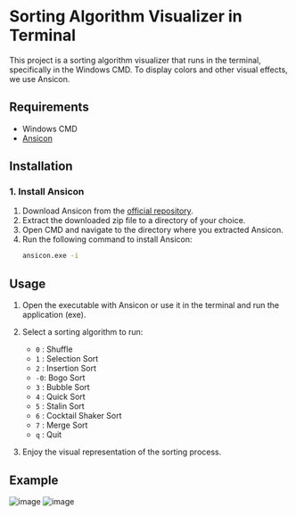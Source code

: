 # Sorting Algorithm Visualizer in Terminal

This project is a sorting algorithm visualizer that runs in the terminal, specifically in the Windows CMD. To display colors and other visual effects, we use Ansicon.

## Requirements

- Windows CMD
- [Ansicon](https://github.com/adoxa/ansicon)

## Installation

### 1. Install Ansicon

1. Download Ansicon from the [official repository](https://github.com/adoxa/ansicon).
2. Extract the downloaded zip file to a directory of your choice.
3. Open CMD and navigate to the directory where you extracted Ansicon.
4. Run the following command to install Ansicon:
   ```sh
   ansicon.exe -i
   ```
## Usage
1. Open the executable with Ansicon or use it in the terminal and run the application (exe).
2. Select a sorting algorithm to run:
   - `0` : Shuffle
   - `1` : Selection Sort
   - `2` : Insertion Sort
   - `-0`: Bogo Sort
   - `3` : Bubble Sort
   - `4` : Quick Sort
   - `5` : Stalin Sort
   - `6` : Cocktail Shaker Sort
   - `7` : Merge Sort
   - `q` : Quit


3. Enjoy the visual representation of the sorting process.
## Example
![image](https://github.com/user-attachments/assets/3a59fc7a-6354-411b-b7e9-b2842a8e9a2a)
![image](https://github.com/user-attachments/assets/bfde911c-fd33-4ac5-b3ad-ffcdcdf54e48)
